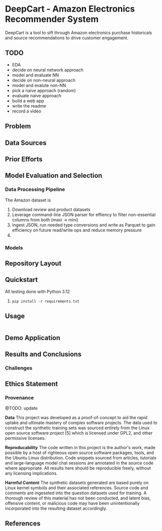 # DeepCart - Amazon Electronics Recommender System

DeepCart is a tool to sift through Amazon electronics purchase historicals and source recommendations to drive customer engagement. 

## TODO 

- EDA 
- decide on neural network approach 
- model and evaluate NN 
- decide on non-neural approach 
- model and evalute non-NN 
- pick a naive approach (random) 
- evaluate naive approach 
- build a web app 
- write the readme 
- record a video

## Problem 


## Data Sources

  
## Prior Efforts 

## Model Evaluation and Selection 


### Data Processing Pipeline 

The Amazon dataset is 

1. Download review and product datasets
2. Leverage command-line JSON parser for effiency to filter non-essential columns from both (maxi -> mini)
3. Ingest JSON, run needed type conversions and write as Parquet to gain efficiency on future read/write ops and reduce memory pressure
4. 

### Models

## Repository Layout

  
## Quickstart 

All testing done with Python 3.12

1. `pip install -r requirements.txt` 

## Usage 


```
```

  
## Demo Application

## Results and Conclusions

### Challenges 

## Ethics Statement

### Provenance

@TODO: update 

**Data** 
This project was developed as a proof-of-concept to aid the rapid uptake and ultimate mastery of complex software projects. The data used to construct the synthetic training sets was sourced entirely from the Linux open source software project [5] which is licensed under GPL2, and other permissive licenses. 

**Reproducability** 
The code written in this project is the author's work, made possible by a host of righteous open source software packages, tools, and the Ubuntu Linux distribution. Code snippets sourced from articles, tutorials and large-language model chat sessions are annotated in the source code where appropriate. All results here should be reproducible freely, without any licensing implications. 

**Harmful Content** 
The synthetic datasets generated are based purely on Linux kernel symbols and their associated references. Source code and comments are ingeseted into the question datasets used for training. A thorough review of this material has not been conducted, and latent bias, offensive content, or malicious code may have been unintentionally incorporated into the resulting dataset accordingly. 

## References

